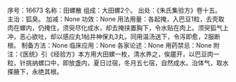 序号：16673
名称：田螺散
组成：大田螺2个。
出处：《朱氏集验方》卷十五。
主治：狐臭。
加减：None
功效：None
用法用量：各起掩，入巴豆1粒，去壳取肉在螺内，仍掩住，须臾尽化成水，却去掩挟置胸下，令水贴在肉上。须臾狐气上冲，恶心欲吐，却以感应丸1帖并神保丸3丸，同用温汤送下，令泻即愈，2服断根。
制备方法：None
临床应用：None
各家论述：None
用药禁忌：None
附注：《医统》引《经验方》本方用大田螺一枚，清水养之，俟靥开，以巴豆肉一粒，针挑纳螺口中，即放盏内，夏日过宿，冬月五七宿，自然成水。治体气，取水搽腋下，永绝其根。
